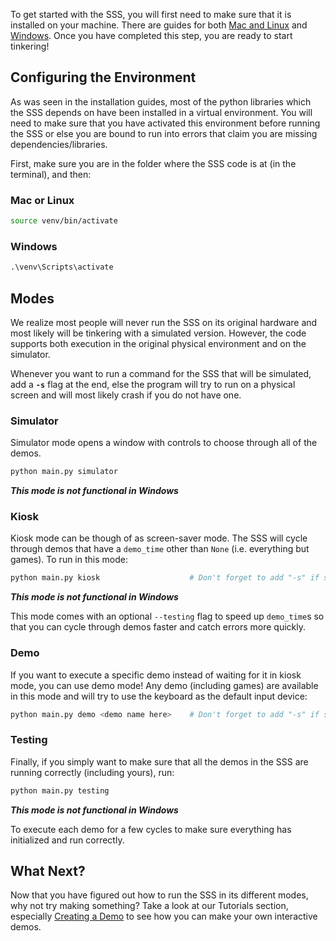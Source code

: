 To get started with the SSS, you will first need to make sure that it is installed on your machine. There are guides for both [Mac and Linux](../Installation/Install%20SSS%20on%20Mac%20or%20Linux.md) and [Windows](../Installation/Install%20SSS%20on%20Windows.md). Once you have completed this step, you are ready to start tinkering!

## Configuring the Environment 
As was seen in the installation guides, most of the python libraries which the SSS depends on have been installed in a virtual environment. You will need to make sure that you have activated this environment before running the SSS or else you are bound to run into errors that claim you are missing dependencies/libraries.

First, make sure you are in the folder where the SSS code is at (in the terminal), and then:

### Mac or Linux
```bash
source venv/bin/activate
```

### Windows
```cmd
.\venv\Scripts\activate
```

## Modes
We realize most people will never run the SSS on its original hardware and most likely will be tinkering with a simulated version. However, the code supports both execution in the original physical environment and on the simulator. 

Whenever you want to run a command for the SSS that will be simulated, add a **`-s`** flag at the end, else the program will try to run on a physical screen and will most likely crash if you do not have one.

### Simulator
Simulator mode opens a window with controls to choose through all of the demos.

```bash
python main.py simulator
```

**_This mode is not functional in Windows_**

### Kiosk
Kiosk mode can be though of as screen-saver mode. The SSS will cycle through demos that have a `demo_time` other than `None` (i.e. everything but games). To run in this mode:

```bash
python main.py kiosk                    # Don't forget to add "-s" if simulating
```

**_This mode is not functional in Windows_**


This mode comes with an optional `--testing` flag to speed up `demo_time`s so that you can cycle through demos faster and catch errors more quickly.

### Demo
If you want to execute a specific demo instead of waiting for it in kiosk mode, you can use demo mode! Any demo (including games) are available in this mode and will try to use the keyboard as the default input device:

```bash
python main.py demo <demo name here>    # Don't forget to add "-s" if simulating
```

### Testing
Finally, if you simply want to make sure that all the demos in the SSS are running correctly (including yours), run:

```bash
python main.py testing
```

**_This mode is not functional in Windows_**

To execute each demo for a few cycles to make sure everything has initialized and run correctly.

## What Next?
Now that you have figured out how to run the SSS in its different modes, why not try making something? Take a look at our Tutorials section, especially [Creating a Demo](../Tutorials/Creating%20a%20demo.md) to see how you can make your own interactive demos.
